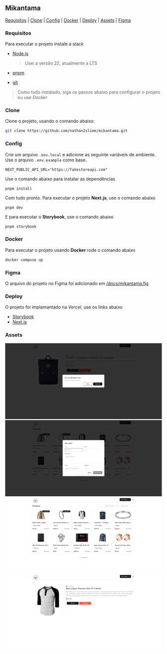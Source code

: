 ## Mikantama

[Requisitos](#requisitos) | [Clone](#clone) | [Config](#config) | [Docker](#docker) | [Deploy](#deploy) | [Assets](#assets) | [Figma](#figma)

### Requisitos

Para executar o projeto instale a stack 

- [Node.js](https://nodejs.org/)

  > Usei a versão 22, atualmente a LTS

- [pnpm](https://pnpm.io/installation)
- [git](https://git-scm.com/)

> Como tudo instalado, siga os passos abaixo para configurar o projeto ou use _Docker_

### Clone

Clone o projeto, usando o comando abaixo:
```bash
git clone https://github.com/nathan2slime/mikantama.git
```

### Config

Crie um arquivo `.env.local` e adicione as seguinte variáveis de ambiente. Use o arquivo `.env.example` como base.
```env
NEXT_PUBLIC_API_URL="https://fakestoreapi.com"
```
Use o comando abaixo para instalar as dependências
```
pnpm install
```

Com tudo pronto. Para executar o projeto **Next.js**, use o comando abaixo
```
pnpm dev
```
E para executar o **Storybook**, use o comando abaixo
```bash
pnpm storybook
```

### Docker
Para executar o projeto usando **Docker** rode o comando abaixo

```bash
docker compose up
```

### Figma
O arquivo do projeto no Figma foi adicionado em [/docs/mikantama.fig](https://github.com/nathan2slime/mikantama/blob/master/docs/mikantama.fig)

### Deploy

O projeto foi implamantado na _Vercel_, use os links abaixo

- [Storybook](https://mikantama-story.vercel.app/)
- [Next.js](https://mikantama.vercel.app/)

### Assets

![](https://github.com/nathan2slime/mikantama/blob/master/docs/assets/delete-product.png?raw=true)
![](https://github.com/nathan2slime/mikantama/blob/master/docs/assets/new-product.png?raw=true)
![](https://github.com/nathan2slime/mikantama/blob/master/docs/assets/home.png?raw=true)
![](https://github.com/nathan2slime/mikantama/blob/master/docs/assets/product.png?raw=true)

